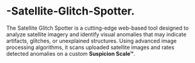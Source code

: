 # -Satellite-Glitch-Spotter.
The Satellite Glitch Spotter is a cutting-edge web-based tool designed to analyze satellite imagery and identify visual anomalies that may indicate artifacts, glitches, or unexplained structures. Using advanced image processing algorithms, it scans uploaded satellite images and rates detected anomalies on a custom **Suspicion Scale™**.
